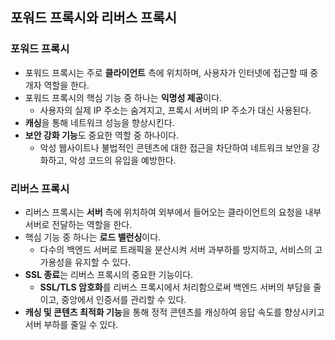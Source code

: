 ## 포워드 프록시와 리버스 프록시
### 포워드 프록시
- 포워드 프록시는 주로 **클라이언트** 측에 위치하며, 사용자가 인터넷에 접근할 때 중개자 역할을 한다.
- 포워드 프록시의 핵심 기능 중 하나는 **익명성 제공**이다.
  - 사용자의 실제 IP 주소는 숨겨지고, 프록시 서버의 IP 주소가 대신 사용된다.
- **캐싱**을 통해 네트워크 성능을 향상시킨다.
- **보안 강화 기능**도 중요한 역할 중 하나이다.
  - 악성 웹사이트나 불법적인 콘텐츠에 대한 접근을 차단하여 네트워크 보안을 강화하고, 악성 코드의 유입을 예방한다.

### 리버스 프록시
- 리버스 프록시는 **서버** 측에 위치하여 외부에서 들어오는 클라이언트의 요청을 내부 서버로 전달하는 역할을 한다.
- 핵심 기능 중 하나는 **로드 밸런싱**이다.
  - 다수의 백엔드 서버로 트래픽을 분산시켜 서버 과부하를 방지하고, 서비스의 고가용성을 유지할 수 있다.
- **SSL 종료**는 리버스 프록시의 중요한 기능이다.
  - **SSL/TLS 암호화**를 리버스 프록시에서 처리함으로써 백엔드 서버의 부담을 줄이고, 중앙에서 인증서를 관리할 수 있다.
- **캐싱 및 콘텐츠 최적화 기능**을 통해 정적 콘텐츠를 캐싱하여 응답 속도를 향상시키고 서버 부하를 줄일 수 있다.
